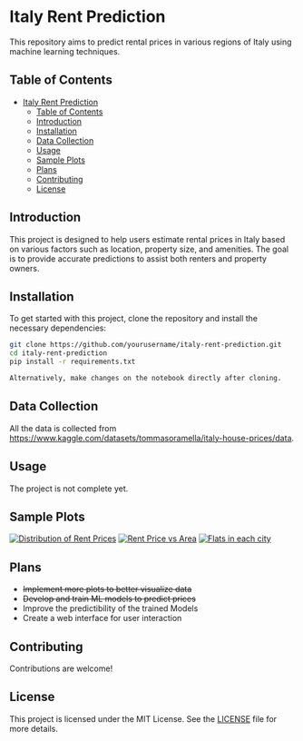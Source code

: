 # Italy Rent Prediction
This repository aims to predict rental prices in various regions of Italy using machine learning techniques.

## Table of Contents
- [Italy Rent Prediction](#italy-rent-prediction)
  - [Table of Contents](#table-of-contents)
  - [Introduction](#introduction)
  - [Installation](#installation)
  - [Data Collection](#data-collection)
  - [Usage](#usage)
  - [Sample Plots](#sample-plots)
  - [Plans](#plans)
  - [Contributing](#contributing)
  - [License](#license)

## Introduction
This project is designed to help users estimate rental prices in Italy based on various factors such as location, property size, and amenities. The goal is to provide accurate predictions to assist both renters and property owners.

## Installation
To get started with this project, clone the repository and install the necessary dependencies:

```bash
git clone https://github.com/yourusername/italy-rent-prediction.git
cd italy-rent-prediction
pip install -r requirements.txt

Alternatively, make changes on the notebook directly after cloning.
```
## Data Collection
All the data is collected from
https://www.kaggle.com/datasets/tommasoramella/italy-house-prices/data.

## Usage
The project is not complete yet.

## Sample Plots
[![Distribution of Rent Prices](https://i.ibb.co/89Gx4hN/download.png)](https://ibb.co/Zxvg1ZG)
[![Rent Price vs Area](https://i.ibb.co/BrN3GF6/download-1.png)](https://ibb.co/TbL21d0)
[![Flats in each city](https://i.ibb.co/3dmjXLs/newplot.png)](https://ibb.co/4tRXy5f)

## Plans
- ~~Implement more plots to better visualize data~~
- ~~Develop and train ML models to predict prices~~
- Improve the predictibility of the trained Models
- Create a web interface for user interaction

## Contributing
Contributions are welcome!

## License
This project is licensed under the MIT License. See the [LICENSE](LICENSE) file for more details.
